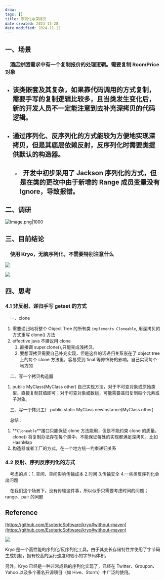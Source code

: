 ```yaml
---
draw:
tags: []
title: 序列化与深拷贝
date created: 2023-11-28
date modified: 2024-11-12
---
```


## 一、场景

###     酒店拼团需求中有一个复制报价的处理逻辑。需要复制 RoomPrice 对象

- ## 该类嵌套及其复杂，如果靠代码调用的方式复制，需要手写的复制逻辑比较多，且当类发生变化后，新的开发人员不一定能注意到去补充深拷贝的代码逻辑。
    
- ## 通过序列化、反序列化的方式能较为方便地实现深拷贝，但是其底层依赖反射，反序列化时需要类提供默认的构造器。
    
    - ##   开发中初步采用了 Jackson 序列化的方式，但是在类的更改中由于新增的 Range 成员变量没有 Ignore，导致报错。
        

## 二、调研

![image.png|1000](https://cdn.jsdelivr.net/gh/Leoyishou/imageHosting@main/img/20231128155243.png)

## 三、目前结论

###     使用 Kryo，无脑序列化，不需要特别注意什么

![](https://wiki.corp.qunar.com/download/attachments/788295317/image2023-11-6_15-46-57.png?version=1&modificationDate=1699256817000&api=v2)

![](https://wiki.corp.qunar.com/download/attachments/788295317/image2023-11-6_15-53-44.png?version=1&modificationDate=1699257225000&api=v2)  

## 四、思考

### 4.1 非反射、递归手写 getset 的方式

    一、clone

1. 需要递归地将整个 Object Tree 的所有类 `implements Cloneable`, 用深拷贝的方式重写 clone() 方法
2. effective java 不建议用 clone
    1. 直接调 super.clone(),只能完成浅拷贝。
    2. 要想深拷贝需要自己补充实现，但是这样的话递归关系嵌在了 object tree 上的每个 clone 方法里，容易受到 final 等修饰符的影响。自己实现每个地方的

    二、写一个拷贝构造器

1. public MyClass(MyClass other) 自己实现方法，对于不可变对象或原始类型，直接复制其值即可；对于可变对象或数组，可能需要递归复制每个元素或子对象。

    三、写一个拷贝工厂 public static MyClass newInstance(MyClass other)

    总结：

1. **`Cloneable`**接口只能保证 clone 方法能用，但是不能约束 clone 的质量。clone() 将复制办法存在每个类中，不能保证每处的实现都满足深拷贝，比如 HashMap
2. 构造器或者工厂的方式，在一个地方统一约束递归关系

### 4.2 反射、序列反序列化的方式

    考虑的点：1. 空间、空间影响传输成本 2.时间 3.传输安全 4.一些类反序列化会出问题

    在我们这个场景下，没有传输这件事，所以似乎只需要考虑时间的问题；range、pair 的问题

  

## Reference

[https://github.com/EsotericSoftware/kryo#without-maven](https://github.com/EsotericSoftware/kryo#without-maven)

![](https://wiki.corp.qunar.com/download/attachments/788295317/image2023-11-4_0-15-52.png?version=1&modificationDate=1699028152000&api=v2)

Kryo 是一个高性能的序列化/反序列化工具，由于其变长存储特性并使用了字节码生成机制，拥有较高的运行速度和较小的字节码体积。

另外，Kryo 已经是一种非常成熟的序列化实现了，已经在 Twitter、Groupon、Yahoo 以及多个著名开源项目（如 Hive、Storm）中广泛的使用。
